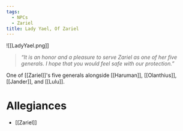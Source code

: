 ```yaml
---
tags:
  - NPCs
  - Zariel
title: Lady Yael, Of Zariel
---
```

![[LadyYael.png]]
> *“It is an honor and a pleasure to serve Zariel as one of her five generals. I hope that you would feel safe with our protection.”*

One of [[Zariel]]'s five generals alongside [[Haruman]], [[Olanthius]], [[Jander]], and [[Lulu]].
# Allegiances
- [[Zariel]]